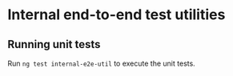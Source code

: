 # Internal end-to-end test utilities

## Running unit tests

Run `ng test internal-e2e-util` to execute the unit tests.
